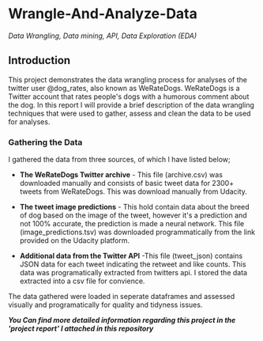 # Wrangle-And-Analyze-Data
_Data Wrangling, Data mining, API, Data Exploration (EDA)_

## Introduction
This project demonstrates the data wrangling process for analyses of the twitter user @dog_rates, also known as WeRateDogs. WeRateDogs is a Twitter account that rates people's dogs with a humorous comment about the dog. In this report I will provide a brief description of the data wrangling techniques that were used to gather, assess and clean the data to be used for analyses.

### Gathering the Data
I gathered the data from three sources, of which I have listed below;

- **The WeRateDogs Twitter archive** - This file (archive.csv) was downloaded manually and consists of basic tweet data for 2300+ tweets from WeRateDogs. This was download manually from Udacity.

- **The tweet image predictions** - This hold contain data about the breed of dog based on the image of the tweet, however it's a prediction and not 100% accurate, the prediction is made a neural network. This file (image_predictions.tsv) was downloaded programmatically from the link provided on the Udacity platform.

- **Additional data from the Twitter API** -This file (tweet_json) contains JSON data for each tweet indicating the retweet and like counts. This data was programatically extracted from twitters api. I stored the data extracted into a csv file for convience.


The data gathered were loaded in seperate dataframes and assessed visually and programatically for quality and tidyness issues.

**_You Can find more detailed information regarding this project in the 'project report' I attached in this repository_**
